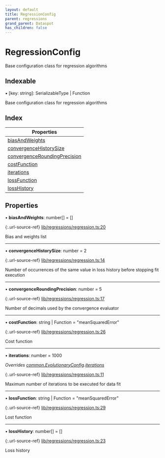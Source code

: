 ```yaml
---
layout: default
title: RegressionConfig
parent: regressions
grand_parent: Dataspot
has_children: false
---
```


# RegressionConfig

Base configuration class for regression algorithms

## Indexable

▪ [key: string]: SerializableType \| Function

Base configuration class for regression algorithms

## Index

| Properties |
|-----------|
| [biasAndWeights](#biasandweights) |
| [convergenceHistorySize](#convergencehistorysize) |
| [convergenceRoundingPrecision](#convergenceroundingprecision) |
| [costFunction](#costfunction) |
| [iterations](#iterations) |
| [lossFunction](#lossfunction) |
| [lossHistory](#losshistory) |

## Properties

•  **biasAndWeights**: number[] = []

{:.url-source-ref}
[lib/regressions/regression.ts:20](https://github.com/ascentcore/dataspot/blob/85054f3/lib/regressions/regression.ts#L20)

Bias and weights list

___

•  **convergenceHistorySize**: number = 2

{:.url-source-ref}
[lib/regressions/regression.ts:14](https://github.com/ascentcore/dataspot/blob/85054f3/lib/regressions/regression.ts#L14)

Number of occurrences of the same value in loss history before stopping fit execution

___

•  **convergenceRoundingPrecision**: number = 5

{:.url-source-ref}
[lib/regressions/regression.ts:17](https://github.com/ascentcore/dataspot/blob/85054f3/lib/regressions/regression.ts#L17)

Number of decimals used by the convergence evaluator

___

•  **costFunction**: string \| Function = "meanSquaredError"

{:.url-source-ref}
[lib/regressions/regression.ts:26](https://github.com/ascentcore/dataspot/blob/85054f3/lib/regressions/regression.ts#L26)

Cost function

___

•  **iterations**: number = 1000

*Overrides [common.EvolutionaryConfig](../common_evolutionaryconfig).[iterations](../common_evolutionaryconfig#iterations)*

{:.url-source-ref}
[lib/regressions/regression.ts:11](https://github.com/ascentcore/dataspot/blob/85054f3/lib/regressions/regression.ts#L11)

Maximum number of iterations to be executed for data fit

___

•  **lossFunction**: string \| Function = "meanSquaredError"

{:.url-source-ref}
[lib/regressions/regression.ts:29](https://github.com/ascentcore/dataspot/blob/85054f3/lib/regressions/regression.ts#L29)

Lost function

___

•  **lossHistory**: number[] = []

{:.url-source-ref}
[lib/regressions/regression.ts:23](https://github.com/ascentcore/dataspot/blob/85054f3/lib/regressions/regression.ts#L23)

Loss history

